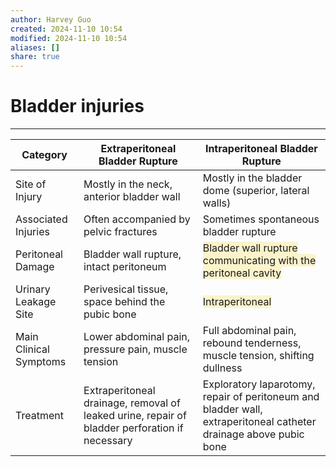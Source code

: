 ```yaml
---
author: Harvey Guo
created: 2024-11-10 10:54
modified: 2024-11-10 10:54
aliases: []
share: true
---
```

# Bladder injuries
---

| Category               | Extraperitoneal Bladder Rupture                                                               | Intraperitoneal Bladder Rupture                                                                                      |
| ---------------------- | --------------------------------------------------------------------------------------------- | -------------------------------------------------------------------------------------------------------------------- |
| Site of Injury         | Mostly in the neck, anterior bladder wall                                                     | Mostly in the bladder dome (superior, lateral walls)                                                                 |
| Associated Injuries    | Often accompanied by pelvic fractures                                                         | Sometimes spontaneous bladder rupture                                                                                |
| Peritoneal Damage      | Bladder wall rupture, intact peritoneum                                                       | <span style="background:rgba(240, 200, 0, 0.2)">Bladder wall rupture communicating with the peritoneal cavity</span> |
| Urinary Leakage Site   | Perivesical tissue, space behind the pubic bone                                               | <span style="background:rgba(240, 200, 0, 0.2)">Intraperitoneal</span>                                               |
| Main Clinical Symptoms | Lower abdominal pain, pressure pain, muscle tension                                           | Full abdominal pain, rebound tenderness, muscle tension, shifting dullness                                           |
| Treatment              | Extraperitoneal drainage, removal of leaked urine, repair of bladder perforation if necessary | Exploratory laparotomy, repair of peritoneum and bladder wall, extraperitoneal catheter drainage above pubic bone    |
